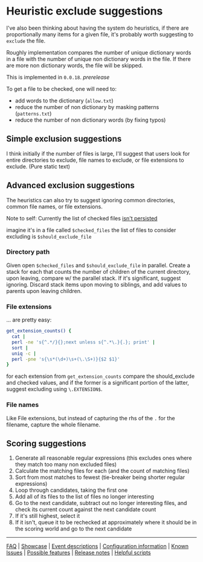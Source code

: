 # Heuristic exclude suggestions

I've also been thinking about having the system do heuristics, if there are proportionally many items for a given file, it's probably worth suggesting to `exclude` the file.

Roughly implementation compares the number of unique dictionary words in a file with the number of unique non dictionary words in the file. If there are more non dictionary words, the file will be skipped.

This is implemented in `0.0.18`. _prerelease_

To get a file to be checked, one will need to:
* add words to the dictionary (`allow.txt`)
* reduce the number of non dictionary by masking patterns (`patterns.txt`)
* reduce the number of non dictionary words (by fixing typos)

## Simple exclusion suggestions

I think initially if the number of files is large, I'll suggest that users look for entire directories to exclude, file names to exclude, or file extensions to exclude. (Pure static text)

## Advanced exclusion suggestions

The heuristics can also try to suggest ignoring common directories, common file names, or file extensions.

Note to self:
Currently the list of checked files [isn't persisted](https://raw.githubusercontent.com/check-spelling/check-spelling/b07c0693e379e95c8d091519066bb2cec15e00d7/unknown-words.sh#L525-L526)

imagine it's in a file called `$checked_files`
the list of files to consider excluding is `$should_exclude_file`

### Directory path

Given open `$checked_files` and `$should_exclude_file` in parallel. Create a stack for each that counts the number of children of the current directory, upon leaving, compare w/ the parallel stack. If it's significant, suggest ignoring. Discard stack items upon moving to siblings, and add values to parents upon leaving children.

### File extensions

... are pretty easy:
```sh
get_extension_counts() {
  cat |
  perl -ne 's{^.*/}{};next unless s{^.*\.}{.}; print' |
  sort |
  uniq -c |
  perl -pne 's{\s*(\d+)\s+(\.\S+)}{$2 $1}'
}
```

for each extension from `get_extension_counts` compare the should_exclude and checked values, and if the former is a significant portion of the latter, suggest excluding using `\.EXTENSION$`.

### File names

Like File extensions, but instead of capturing the rhs of the `.` for the filename, capture the whole filename.

## Scoring suggestions

1. Generate all reasonable regular expressions (this excludes ones where they match too many non excluded files)
2. Calculate the matching files for each (and the count of matching files)
3. Sort from most matches to fewest (tie-breaker being shorter regular expressions)
4. Loop through candidates, taking the first one
5. Add all of its files to the list of files no longer interesting
6. Go to the next candidate, subtract out no longer interesting files, and check its current count against the next candidate count
7. If it's still highest, select it
8. If it isn't, queue it to be rechecked at approximately where it should be in the scoring world and go to the next candidate

---
[FAQ](FAQ.md) | [Showcase](Showcase.md) | [Event descriptions](Event-descriptions.md) | [Configuration information](Configuration-information.md) | [Known Issues](Known-Issues.md) | [Possible features](Possible-features.md) | [Release notes](Release-notes.md) | [Helpful scripts](Helpful-scripts.md)
